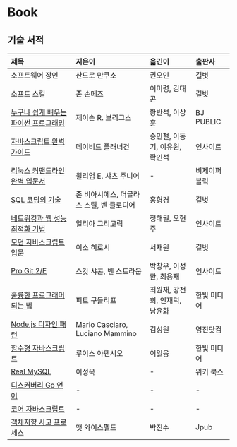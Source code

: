 # Book

## 기술 서적

|제목|지은이|옮긴이|출판사|
|:--|:---|:---|:--  |
|소프트웨어 장인|산드로 만쿠소|권오인|길벗|
|소프트 스킬|존 손메즈|이미령, 김태곤|길벗|
|[누구나 쉽게 배우는 파이썬 프로그래밍](누구나%20쉽게%20배우는%20파이썬%20프로그래밍/누구나%20쉽게%20배우는%20파이썬%20프로그래밍.md)|제이슨 R. 브리그스|황반석, 이상훈|BJ PUBLIC|
|[자바스크립트 완벽 가이드](자바스크립트%20완벽%20가이드/자바스크립트%20완벽%20가이드.md)|데이비드 플래너건|송민철, 이동기, 이유원, 확인석|인사이트|
|[리눅스 커맨드라인 완벽 입문서](리눅스%20커맨드라인%20완벽%20입문서/리눅스%20커맨드라인%20완벽%20입문서.md)|윌리엄 E. 샤츠 주니어|-|비제이퍼블릭|
|[SQL  코딩의 기술](SQL%20코딩의%20기술/SQL%20%20코딩의%20기술.md)|존 비아시에스, 더글라스 스틸, 벤 클로디어|홍형경|길벗|
|[네트워킹과 웹 성능 최적화 기법](네트워킹과%20웹%20성능%20최적화%20기법/네트워킹과%20웹%20성능%20최적화%20기법.md)|일리아 그리고릭|정해권, 오현주|인사이트|
|[모던 자바스크립트 입문](모던%20자바스크립트%20입문/모던%20자바스크립트%20입문.md)|이소 히로시|서재원|길벗|
|[Pro Git 2/E](Pro%20Git/Pro%20Git.md)|스캇 샤콘, 벤 스트라웁|박창우, 이성환, 최용재|인사이트|
|[훌륭한 프로그래머 되는 법](훌륭한%20프로그래머%20되는%20법/훌륭한%20프로그래머%20되는%20법.md)|피트 구들리프|최원재, 강전희, 인재덕, 남윤화|한빛 미디어|
|[Node.js 디자인 패턴](Node.js%20디자인%20패턴/Node.js%20디자인%20패턴.md)|Mario Casciaro, Luciano Mammino|김성원|영진닷컴|
|[함수형 자바스크립트](함수형%20자바스크립트/함수형%20자바스크립트.md)|루이스 아텐시오|이일웅|한빛 미디어|
|[Real MySQL](Real%20MySQL/Real%20MySQL.md)|이성욱|-|위키 북스|
|[디스커버리 Go 언어](디스커버리%20Go%20언어/디스커버리%20Go%20언어.md)|-|-|-|
|[코어 자바스크립트](코어%20자바스크립트/코어%20자바스크립트.md)|-|-|-|
|[객체지향 사고 프로세스](객체지향%20사고%20프로세스/객체지향%20사고%20프로세스.md)|맷 와이스펠드|박진수|Jpub|

